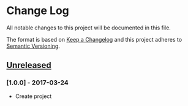 # Change Log
All notable changes to this project will be documented in this file.

The format is based on [Keep a Changelog](http://keepachangelog.com/)
and this project adheres to [Semantic Versioning](http://semver.org/).

## [Unreleased]
### [1.0.0] - 2017-03-24
- Create project

[Unreleased]: https://github.com/lumenated/fractal-views/compare/1.0.0...HEAD
